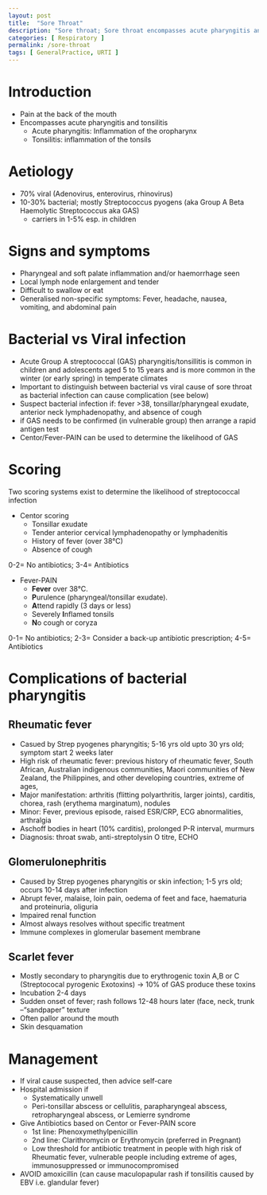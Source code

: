 ```yaml
---
layout: post
title:  "Sore Throat"
description: "Sore throat; Sore throat encompasses acute pharyngitis and tonsilitis; Aetiology of sore throat; Signs and symptoms of sore throat; Complications of streptococcus sore throat can be rheumatic fever, glomerulonephritis and scarlet fever; Management of sore throat including self-care and indication for antibiotics"
categories: [ Respiratory ] 
permalink: /sore-throat
tags: [ GeneralPractice, URTI ]
---
```

# Introduction
- Pain at the back of the mouth
- Encompasses acute pharyngitis and tonsilitis
    - Acute pharyngitis: Inflammation of the oropharynx
    - Tonsilitis: inflammation of the tonsils

# Aetiology
- 70% viral (Adenovirus, enterovirus, rhinovirus)
- 10-30% bacterial; mostly Streptococcus pyogens (aka Group A Beta Haemolytic Streptococcus aka GAS)
    - carriers in 1-5% esp. in children

# Signs and symptoms
- Pharyngeal and soft palate inflammation and/or haemorrhage seen
- Local lymph node enlargement and tender
- Difficult to swallow or eat
- Generalised non-specific symptoms: Fever, headache, nausea, vomiting, and abdominal pain

# Bacterial vs Viral infection
- Acute Group A streptococcal (GAS) pharyngitis/tonsillitis is common in children and adolescents aged 5 to 15 years and is more common in the winter (or early spring) in temperate climates
- Important to distinguish between bacterial vs viral cause of sore throat as bacterial infection can cause complication (see below)
- Suspect bacterial infection if: fever >38, tonsillar/pharyngeal exudate, anterior neck lymphadenopathy, and absence of cough
- if GAS needs to be confirmed (in vulnerable group) then arrange a rapid antigen test
- Centor/Fever-PAIN can be used to determine the likelihood of GAS

# Scoring
Two scoring systems exist to determine the likelihood of streptococcal infection 

- Centor scoring
    - Tonsillar exudate
    - Tender anterior cervical lymphadenopathy or lymphadenitis
    - History of fever (over 38°C)
    - Absence of cough

0-2= No antibiotics; 3-4= Antibiotics 

- Fever-PAIN
    - **Fever** over 38°C.
    - **P**urulence (pharyngeal/tonsillar exudate).
    - **A**ttend rapidly (3 days or less)
    - Severely **I**nflamed tonsils
    - **N**o cough or coryza

0-1= No antibiotics; 2-3= Consider a back-up antibiotic prescription; 4-5= Antibiotics 

# Complications of bacterial pharyngitis

## Rheumatic fever
- Casued by Strep pyogenes pharyngitis; 5-16 yrs old upto 30 yrs old; symptom start 2 weeks later
- High risk of rheumatic fever: previous history of rheumatic fever, South African, Australian indigenous communities, Maori communities of New Zealand, the Philippines, and other developing countries, extreme of ages,
- Major manifestation: arthritis (flitting polyarthritis, larger joints), carditis, chorea, rash (erythema marginatum), nodules
- Minor: Fever, previous episode, raised ESR/CRP, ECG abnormalities, arthralgia
- Aschoff bodies in heart (10% carditis), prolonged P-R interval, murmurs
- Diagnosis: throat swab, anti-streptolysin O titre, ECHO

## Glomerulonephritis
- Caused by Strep pyogenes pharyngitis or skin infection; 1-5 yrs old; occurs 10-14 days after infection
- Abrupt fever, malaise, loin pain, oedema of feet and face, haematuria and proteinuria, oliguria
- Impaired renal function
- Almost always resolves without specific treatment
- Immune complexes in glomerular basement membrane

## Scarlet fever
- Mostly secondary to pharyngitis due to erythrogenic toxin A,B or C (Streptococal pyrogenic Exotoxins) → 10% of GAS produce these toxins
- Incubation 2-4 days
- Sudden onset of fever; rash follows 12-48 hours later (face, neck, trunk –“sandpaper” texture
- Often pallor around the mouth
- Skin desquamation

# Management 
- If viral cause suspected, then advice self-care
- Hospital admission if
    - Systematically unwell
    - Peri-tonsillar abscess or cellulitis, parapharyngeal abscess, retropharyngeal abscess, or Lemierre syndrome
- Give Antibiotics based on Centor or Fever-PAIN score
    - 1st line: Phenoxymethylpenicillin
    - 2nd line: Clarithromycin or Erythromycin (preferred in Pregnant)
    - Low threshold for antibiotic treatment in people with high risk of Rheumatic fever, vulnerable people including extreme of ages, immunosuppressed or immunocompromised
- AVOID amoxicillin (can cause maculopapular rash if tonsilitis caused by EBV i.e. glandular fever)